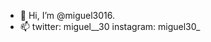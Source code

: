- 👋 Hi, I’m @miguel3016.
- 📫 twitter: miguel__30 instagram: miguel30_

<!---
miguel3016/miguel3016 is a ✨ special ✨ repository because its `README.md` (this file) appears on your GitHub profile.
You can click the Preview link to take a look at your changes.
--->
